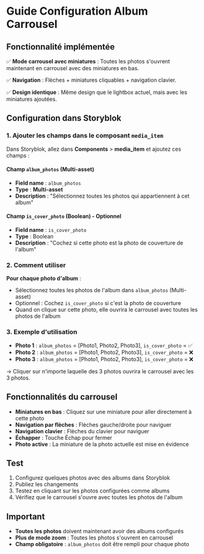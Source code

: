 # Guide Configuration Album Carrousel

## Fonctionnalité implémentée

✅ **Mode carrousel avec miniatures** : Toutes les photos s'ouvrent maintenant en carrousel avec des miniatures en bas.

✅ **Navigation** : Flèches + miniatures cliquables + navigation clavier.

✅ **Design identique** : Même design que le lightbox actuel, mais avec les miniatures ajoutées.

## Configuration dans Storyblok

### 1. Ajouter les champs dans le composant `media_item`

Dans Storyblok, allez dans **Components** > **media_item** et ajoutez ces champs :

#### Champ `album_photos` (Multi-asset)
- **Field name** : `album_photos`
- **Type** : **Multi-asset**
- **Description** : "Sélectionnez toutes les photos qui appartiennent à cet album"

#### Champ `is_cover_photo` (Boolean) - Optionnel
- **Field name** : `is_cover_photo`
- **Type** : Boolean
- **Description** : "Cochez si cette photo est la photo de couverture de l'album"

### 2. Comment utiliser

**Pour chaque photo d'album** :
- Sélectionnez toutes les photos de l'album dans `album_photos` (Multi-asset)
- Optionnel : Cochez `is_cover_photo` si c'est la photo de couverture
- Quand on clique sur cette photo, elle ouvrira le carrousel avec toutes les photos de l'album

### 3. Exemple d'utilisation

- **Photo 1** : `album_photos` = [Photo1, Photo2, Photo3], `is_cover_photo` = ✅
- **Photo 2** : `album_photos` = [Photo1, Photo2, Photo3], `is_cover_photo` = ❌
- **Photo 3** : `album_photos` = [Photo1, Photo2, Photo3], `is_cover_photo` = ❌

→ Cliquer sur n'importe laquelle des 3 photos ouvrira le carrousel avec les 3 photos.

## Fonctionnalités du carrousel

- **Miniatures en bas** : Cliquez sur une miniature pour aller directement à cette photo
- **Navigation par flèches** : Flèches gauche/droite pour naviguer
- **Navigation clavier** : Flèches du clavier pour naviguer
- **Échapper** : Touche Échap pour fermer
- **Photo active** : La miniature de la photo actuelle est mise en évidence

## Test

1. Configurez quelques photos avec des albums dans Storyblok
2. Publiez les changements
3. Testez en cliquant sur les photos configurées comme albums
4. Vérifiez que le carrousel s'ouvre avec toutes les photos de l'album

## Important

- **Toutes les photos** doivent maintenant avoir des albums configurés
- **Plus de mode zoom** : Toutes les photos s'ouvrent en carrousel
- **Champ obligatoire** : `album_photos` doit être rempli pour chaque photo